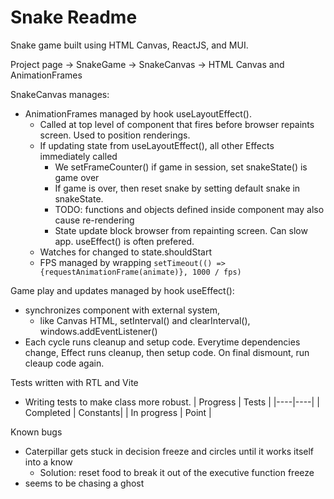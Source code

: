 # Snake Readme

Snake game built using HTML Canvas, ReactJS, and MUI. 

Project page -> SnakeGame -> SnakeCanvas -> HTML Canvas and AnimationFrames

SnakeCanvas manages:
- AnimationFrames managed by hook useLayoutEffect(). 
    - Called at top level of component that fires before browser repaints screen. Used to position renderings.
    - If updating state from useLayoutEffect(), all other Effects immediately called
        - We setFrameCounter() if game in session, set snakeState() is game over
        - If game is over, then reset snake by setting default snake in snakeState.
        - TODO: functions and objects defined inside component may also cause re-rendering
        - State update block browser from repainting screen. Can slow app. useEffect() is often prefered. 
    - Watches for changed to state.shouldStart
    - FPS managed by wrapping `setTimeout(() => {requestAnimationFrame(animate)}, 1000 / fps)`

Game play and updates managed by hook useEffect():
- synchronizes component with external system, 
    - like Canvas HTML, setInterval() and clearInterval(), windows.addEventListener()
- Each cycle runs cleanup and setup code. Everytime dependencies change, Effect runs cleanup, then setup code. On final dismount, run cleaup code again. 

Tests written with RTL and Vite
- Writing tests to make class more robust.
| Progress | Tests |
|----|----|
| Completed |  Constants|
| In progress | Point |

Known bugs
- Caterpillar gets stuck in decision freeze and circles until it works itself into a know
    - Solution: reset food to break it out of the executive function freeze
- seems to be chasing a ghost